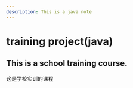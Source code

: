 ```yaml
---
description: This is a java note
---
```


# training project\(java\)

## This is a school training course.

这是学校实训的课程

